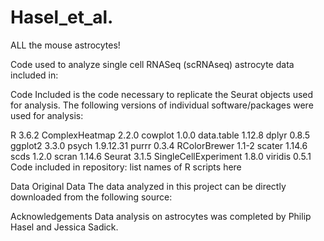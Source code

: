 # Hasel_et_al.
ALL the mouse astrocytes!

Code used to analyze single cell RNASeq (scRNAseq) astrocyte data included in:

Code
Included is the code necessary to replicate the Seurat objects used for analysis. The following versions of individual software/packages were used for analysis:

R 3.6.2
ComplexHeatmap 2.2.0
cowplot 1.0.0
data.table 1.12.8
dplyr 0.8.5
ggplot2 3.3.0
psych 1.9.12.31
purrr 0.3.4
RColorBrewer 1.1-2
scater 1.14.6
scds 1.2.0
scran 1.14.6
Seurat 3.1.5
SingleCellExperiment 1.8.0
viridis 0.5.1
Code included in repository:
list names of R scripts here

Data
Original Data The data analyzed in this project can be directly downloaded from the following source:

Acknowledgements
Data analysis on astrocytes was completed by Philip Hasel and Jessica Sadick.

